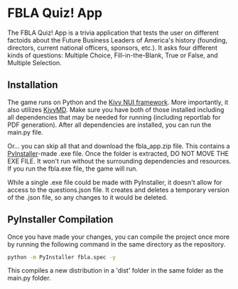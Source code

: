 # FBLA Quiz! App

The FBLA Quiz! App is a trivia application that tests the user on different factoids about the Future Business Leaders of America's history (founding, directors, current national officers, sponsors, etc.). It asks four different kinds of questions: Multiple Choice, Fill-in-the-Blank, True or False, and Multiple Selection.

## Installation

The game runs on Python and the [Kivy NUI framework](https://kivy.org/#home). More importantly, it also utilizes [KivyMD](https://github.com/kivymd/KivyMD). Make sure you have both of those installed including all dependencies that may be needed for running (including reportlab for PDF generation). After all dependencies are installed, you can run the main.py file.

Or... you can skip all that and download the fbla_app.zip file. This contains a [PyInstaller](https://www.pyinstaller.org/)-made  .exe file. Once the folder is extracted, DO NOT MOVE THE EXE FILE. It won't run without the surrounding dependencies and resources. If you run the fbla.exe file, the game will run.

While a single .exe file could be made with PyInstaller, it doesn't allow for access to the questions.json file. It creates and deletes a temporary version of the .json file, so any changes to it would be deleted.

## PyInstaller Compilation

Once you have made your changes, you can compile the project once more by running the following command in the same directory as the repository.
```bash
python -m PyInstaller fbla.spec -y
```
This compiles a new distribution in a 'dist' folder in the same folder as the main.py folder.
